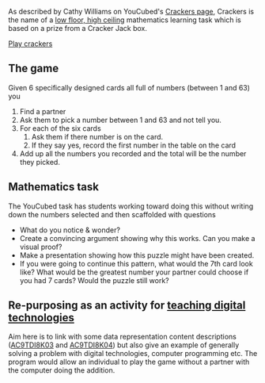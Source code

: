 
As described by Cathy Williams on YouCubed's [Crackers page](https://www.youcubed.org/tasks/crackers/), Crackers is the name of a [low floor, high ceiling](https://djplaner.github.io/memex/sense/Teaching/low-floor-high-ceiling-wide-walls/) mathematics learning task which is based on a prize from a Cracker Jack box. 

[Play crackers](https://crackers.streamlit.app/)

## The game

Given 6 specifically designed cards all full of numbers (between 1 and 63) you

1. Find a partner
2. Ask them to pick a number between 1 and 63 and not tell you.
3. For each of the six cards 
   1. Ask them if there number is on the card. 
   2. If they say yes, record the first number in the table on the card
4. Add up all the numbers you recorded and the total will be the number they picked.

## Mathematics task

The YouCubed task has students working toward doing this without writing down the numbers selected and then scaffolded with questions

-   What do you notice & wonder?
-   Create a convincing argument showing why this works. Can you make a visual proof?
-   Make a presentation showing how this puzzle might have been created.
-   If you were going to continue this pattern, what would the 7th card look like? What would be the greatest number your partner could choose if you had 7 cards? Would the puzzle still work?

## Re-purposing as an activity for [teaching digital technologies](https://djplaner.github.io/memex/sense/Teaching/Digital_Technologies/teaching-digital-technologies/)

Aim here is to link with some data representation content descriptions ([AC9TDI8K03](https://djplaner.github.io/memex/sense/Teaching/Curriculum/v9/Technologies/AC9TDI8K03/) and [AC9TDI8K04](https://djplaner.github.io/memex/sense/Teaching/Curriculum/v9/Technologies/AC9TDI8K04/)) but also give an example of generally solving a problem with digital technologies, computer programming etc. The program would allow an individual to play the game without a partner with the computer doing the addition.
